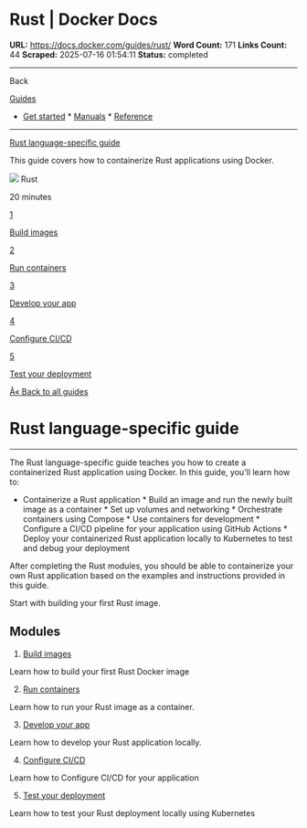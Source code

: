 # Rust | Docker Docs

**URL:** https://docs.docker.com/guides/rust/
**Word Count:** 171
**Links Count:** 44
**Scraped:** 2025-07-16 01:54:11
**Status:** completed

---

Back

[Guides](https://docs.docker.com/guides/)

  * [Get started](https://docs.docker.com/get-started/)   * [Manuals](https://docs.docker.com/manuals/)   * [Reference](https://docs.docker.com/reference/)

* * *

[Rust language-specific guide](https://docs.docker.com/guides/rust/)

This guide covers how to containerize Rust applications using Docker.

![](https://cdn.jsdelivr.net/gh/devicons/devicon@latest/icons/rust/rust-original.svg) Rust

20 minutes

[1](https://docs.docker.com/guides/rust/build-images/)

[Build images](https://docs.docker.com/guides/rust/build-images/)

[2](https://docs.docker.com/guides/rust/run-containers/)

[Run containers](https://docs.docker.com/guides/rust/run-containers/)

[3](https://docs.docker.com/guides/rust/develop/)

[Develop your app](https://docs.docker.com/guides/rust/develop/)

[4](https://docs.docker.com/guides/rust/configure-ci-cd/)

[Configure CI/CD](https://docs.docker.com/guides/rust/configure-ci-cd/)

[5](https://docs.docker.com/guides/rust/deploy/)

[Test your deployment](https://docs.docker.com/guides/rust/deploy/)

[Â« Back to all guides](https://docs.docker.com/guides/)

# Rust language-specific guide

* * *

The Rust language-specific guide teaches you how to create a containerized Rust application using Docker. In this guide, you'll learn how to:

  * Containerize a Rust application   * Build an image and run the newly built image as a container   * Set up volumes and networking   * Orchestrate containers using Compose   * Use containers for development   * Configure a CI/CD pipeline for your application using GitHub Actions   * Deploy your containerized Rust application locally to Kubernetes to test and debug your deployment

After completing the Rust modules, you should be able to containerize your own Rust application based on the examples and instructions provided in this guide.

Start with building your first Rust image.

## Modules

  1. [Build images](https://docs.docker.com/guides/rust/build-images/)

Learn how to build your first Rust Docker image

  2. [Run containers](https://docs.docker.com/guides/rust/run-containers/)

Learn how to run your Rust image as a container.

  3. [Develop your app](https://docs.docker.com/guides/rust/develop/)

Learn how to develop your Rust application locally.

  4. [Configure CI/CD](https://docs.docker.com/guides/rust/configure-ci-cd/)

Learn how to Configure CI/CD for your application

  5. [Test your deployment](https://docs.docker.com/guides/rust/deploy/)

Learn how to test your Rust deployment locally using Kubernetes